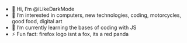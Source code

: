 - 👋 Hi, I’m @iLikeDarkMode
- 👀 I’m interested in computers, new technologies, coding, motorcycles, good food, digital art
- 🌱 I’m currently learning the bases of coding with JS 
- ⚡ Fun fact: firefox logo isnt a fox, its a red panda

<!---
iLikeDarkMode/iLikeDarkMode is a ✨ special ✨ repository because its `README.md` (this file) appears on your GitHub profile.
You can click the Preview link to take a look at your changes.
--->
